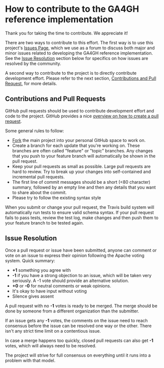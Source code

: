 # How to contribute to the GA4GH reference implementation

Thank you for taking the time to contribute. We appreciate it!

There are two ways to contribute to this effort. The first way is to use this 
project's [Issues Page](https://github.com/ga4gh/server/issues), which we 
use as a forum to discuss both major and minor issues related to developing 
the GA4GH reference implementation. See the [Issue Resolution](#issue_resolution) 
section below for specifics on how issues are resolved by the community.

A second way to contribute to the project is to directly contribute 
development effort. Please refer to the next section, 
[Contributions and Pull Request](#pull_request), for more details.

<a name="pull_request"></a>
## Contributions and Pull Requests

GitHub pull requests should be used to contribute development effort 
and code to the project. GitHub provides a nice 
[overview on how to create a pull request](https://help.github.com/articles/creating-a-pull-request).

Some general rules to follow:

* [Fork](https://help.github.com/articles/fork-a-repo) the main project 
  into your personal GitHub space to work on.
* Create a branch for each update that you're working on. These branches 
  are often called "feature" or "topic" branches. Any changes that you 
  push to your feature branch will automatically be shown in the pull request.
* Keep your pull requests as small as possible. Large pull requests are 
  hard to review. Try to break up your changes into self-contained and 
  incremental pull requests.
* The first line of commit messages should be a short (<80 character) summary, 
  followed by an empty line and then any details that you want to share about 
  the commit.
* Please try to follow the existing syntax style

When you submit or change your pull request, the Travis build system will 
automatically run tests to ensure valid schema syntax. If your pull request 
fails to pass tests, review the test log, make changes and then push them 
to your feature branch to be tested again.


<a name="issue_resolution"></a>
## Issue Resolution

Once a pull request or issue have been submitted, anyone can comment or vote 
on an issue to express their opinion following the Apache voting system. 
Quick summary:

- **+1** something you agree with
- **-1** if you have a strong objection to an issue, which will be taken very 
  seriously. A -1 vote should provide an alternative solution.
- **+0** or **-0** for neutral comments or weak opinions.
- It's okay to have input without voting
- Silence gives assent

A pull request with no **-1** votes is ready to be merged. The merge should be 
done by someone from a different organization than the submitter.

If an issue gets any **-1** votes, the comments on the issue need to reach 
consensus before the issue can be resolved one way or the other. There isn't 
any strict time limit on a contentious issue.

In case a merge happens too quickly, closed pull requests can also get 
**-1** votes, which will always need to be resolved. 

The project will strive for full consensus on everything until it runs into 
a problem with that model.
